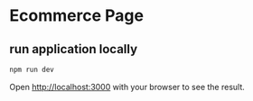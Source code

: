 # Ecommerce Page

## run application locally

```bash
npm run dev
```
Open [http://localhost:3000](http://localhost:3000) with your browser to see the result.
